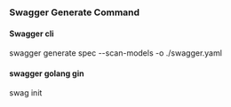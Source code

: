 ### Swagger Generate Command
#### Swagger cli
swagger generate spec --scan-models -o ./swagger.yaml
#### swagger golang gin 
swag init